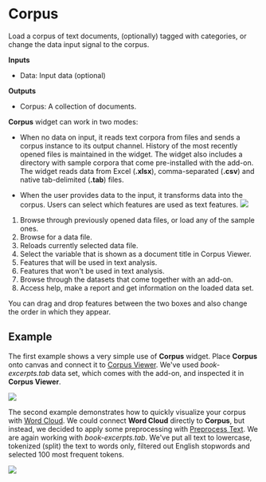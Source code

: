 Corpus
======

Load a corpus of text documents, (optionally) tagged with categories, or change the data input signal to the corpus.

**Inputs**

- Data: Input data (optional)

**Outputs**

- Corpus: A collection of documents.

**Corpus** widget can work in two modes:
 - When no data on input, it reads text corpora from files and sends a corpus instance to its output channel. History of the most recently opened files is maintained in the widget. The widget also includes a directory with sample corpora that come pre-installed with the add-on.
   The widget reads data from Excel (**.xlsx**), comma-separated (**.csv**) and native tab-delimited (**.tab**) files.

- When the user provides data to the input, it transforms data into the corpus. Users can select which features are used as text features.
![](images/Corpus-stamped.png)

1. Browse through previously opened data files, or load any of the sample ones.
2. Browse for a data file.
3. Reloads currently selected data file.
4. Select the variable that is shown as a document title in Corpus Viewer.
5. Features that will be used in text analysis.
6. Features that won't be used in text analysis.
8. Browse through the datasets that come together with an add-on.
7. Access help, make a report and get information on the loaded data set.


You can drag and drop features between the two boxes and also change the order in which they appear.

Example
-------

The first example shows a very simple use of **Corpus** widget. Place **Corpus** onto canvas and connect it to [Corpus Viewer](corpusviewer.md). We've used *book-excerpts.tab* data set, which comes with the add-on, and inspected it in **Corpus Viewer**.

![](images/Corpus-Example1.png)

The second example demonstrates how to quickly visualize your corpus with [Word Cloud](wordcloud.md). We could connect **Word Cloud** directly to **Corpus**, but instead, we decided to apply some preprocessing
with [Preprocess Text](preprocesstext.md). We are again working with *book-excerpts.tab*. We've put all text to lowercase, tokenized (split) the text to words only, filtered out English stopwords and selected 100 most frequent tokens.

![](images/Corpus-Example2.png)
